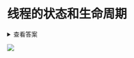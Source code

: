 # 线程的状态和生命周期
<details>
<summary>查看答案</summary>
<pre>
初始状态：NEW
运行阶段：RUNNABLE
休眠阶段：WAITING，TIMED_WAITING，BLOCKED
终止状态：TERMINATED
</pre>
</details>

![](../../img/线程生命周期.png)
